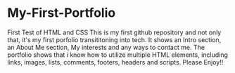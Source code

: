 # My-First-Portfolio
First Test of HTML and CSS
This is my first github repository and not only that, it's my first porfolio transititoning into tech.
It shows an Intro section, an About Me section, My interests and any ways to contact me.
The portfolio shows that i know how to utilize multiple HTML elements, including links, images, lists, comments, footers, headers and scripts.
Please Enjoy!!
